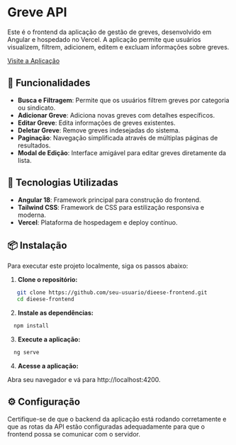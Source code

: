 # Greve API

Este é o frontend da aplicação de gestão de greves, desenvolvido em Angular e hospedado no Vercel. A aplicação permite que usuários visualizem, filtrem, adicionem, editem e excluam informações sobre greves.

[Visite a Aplicação](https://dieese-frontend.vercel.app)

## 📑 Funcionalidades

- **Busca e Filtragem**: Permite que os usuários filtrem greves por categoria ou sindicato.
- **Adicionar Greve**: Adiciona novas greves com detalhes específicos.
- **Editar Greve**: Edita informações de greves existentes.
- **Deletar Greve**: Remove greves indesejadas do sistema.
- **Paginação**: Navegação simplificada através de múltiplas páginas de resultados.
- **Modal de Edição**: Interface amigável para editar greves diretamente da lista.

## 🚀 Tecnologias Utilizadas

- **Angular 18**: Framework principal para construção do frontend.
- **Tailwind CSS**: Framework de CSS para estilização responsiva e moderna.
- **Vercel**: Plataforma de hospedagem e deploy contínuo.

## 📦 Instalação

Para executar este projeto localmente, siga os passos abaixo:

1. **Clone o repositório:**

```bash
   git clone https://github.com/seu-usuario/dieese-frontend.git
   cd dieese-frontend
```
2. **Instale as dependências:**
```bash
  npm install
``` 
3. **Execute a aplicação:**
```bash
  ng serve
```
4. **Acesse a aplicação:**

Abra seu navegador e vá para http://localhost:4200.

## ⚙️ Configuração

Certifique-se de que o backend da aplicação está rodando corretamente e que as rotas da API estão configuradas adequadamente para que o frontend possa se comunicar com o servidor.
